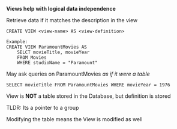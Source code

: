 **Views help with logical data independence**

Retrieve data if it matches the description in the view

```
CREATE VIEW <view-name> AS <view-definition>

Example:
CREATE VIEW ParamountMovies AS
	SELCT movieTitle, movieYear
	FROM Movies
	WHERE studioName = "Paramount"
```

May ask queries on ParamountMovies *as if it were a table*
```
SELECT movieTitle FROM ParamountMovies WHERE movieYear = 1976
```

View is **NOT** a table stored in the Database, but definition is stored

TLDR: Its a pointer to a group

Modifying the table means the View is modified as well
